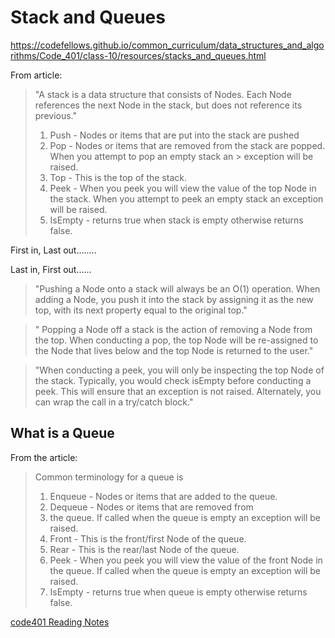 # Stack and Queues

https://codefellows.github.io/common_curriculum/data_structures_and_algorithms/Code_401/class-10/resources/stacks_and_queues.html


From article:

> "A stack is a data structure that consists of Nodes. Each Node references the next Node in the stack, but does not reference its previous."
> 1. Push - Nodes or items that are put into the stack are pushed
> 2. Pop - Nodes or items that are removed from the stack are popped. When you attempt to pop an empty stack an > exception will be raised.
> 3. Top - This is the top of the stack.
> 4. Peek - When you peek you will view the value of the top Node in the stack. When you attempt to peek an empty stack an exception will be raised.
> 5. IsEmpty - returns true when stack is empty otherwise returns false.

First in, Last out........

Last in, First out......

> "Pushing a Node onto a stack will always be an O(1) operation. When adding a Node, you push it into the stack by assigning it as the new top, with its next property equal to the original top."

>" Popping a Node off a stack is the action of removing a Node from the top. When conducting a pop, the top Node will be re-assigned to the Node that lives below and the top Node is returned to the user."

> "When conducting a peek, you will only be inspecting the top Node of the stack. 
Typically, you would check isEmpty before conducting a peek. This will ensure that an exception is not raised. Alternately, you can wrap the call in a try/catch block."


## What is a Queue
 From the article:

> Common terminology for a queue is
> 1. Enqueue - Nodes or items that are added to the queue.
> 2. Dequeue - Nodes or items that are removed from 
> 3. the queue. If called when the queue is empty an exception will be raised.
> 4. Front - This is the front/first Node of the queue.
> 5. Rear - This is the rear/last Node of the queue.
> 6. Peek - When you peek you will view the value of the front Node in the queue. If called when the queue is empty an exception will be raised.
> 7. IsEmpty - returns true when queue is empty otherwise returns false.



[code401 Reading Notes](../401Python/code401Table.md)